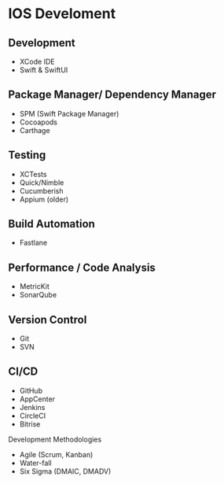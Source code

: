 # IOS Develoment 

## Development
- XCode  IDE
- Swift & SwiftUI


## Package Manager/ Dependency Manager
- SPM (Swift Package Manager)
- Cocoapods
- Carthage


## Testing 
- XCTests
- Quick/Nimble  
- Cucumberish
- Appium (older)


## Build Automation 
- Fastlane


## Performance / Code Analysis 
- MetricKit
- SonarQube


## Version Control
- Git
- SVN


## CI/CD
- GitHub
- AppCenter
- Jenkins
- CircleCI
- Bitrise


Development Methodologies 
- Agile (Scrum, Kanban)
- Water-fall
- Six Sigma (DMAIC, DMADV)
